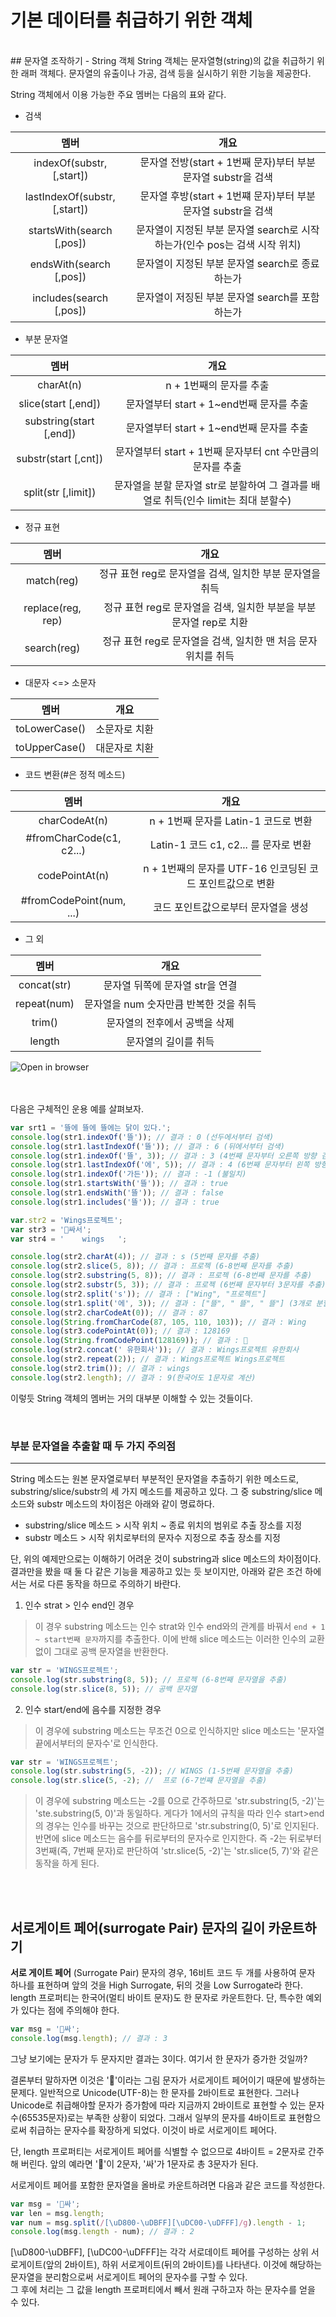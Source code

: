 # 기본 데이터를 취급하기 위한 객체

<br/>
## 문자열 조작하기 - String 객체
String 객체는 문자열형(string)의 값을 취급하기 위한 래퍼 객체다. 문자열의 유출이나 가공, 검색 등을 실시하기 위한 기능을 제공한다.

String 객체에서 이용 가능한 주요 멤버는 다음의 표와 같다.

* 검색

|멤버|개요|
|:---:|:---:|
|indexOf(substr, [,start])| 문자열 전방(start + 1번째 문자)부터 부분 문자열 substr을 검색 |
|lastIndexOf(substr, [,start])| 문자열 후방(start + 1번쨰 문자)부터 부분 문자열 substr을 검색 |
|startsWith(search [,pos])| 문자열이 지정된 부분 문자열 search로 시작하는가(인수 pos는 검색 시작 위치) |
|endsWith(search [,pos])| 문자열이 지정된 부분 문자열 search로 종료하는가 |
|includes(search [,pos])| 문자열이 저징된 부분 문자열 search를 포함하는가 |

* 부분 문자열

|멤버|개요|
|:---:|:---:|
|charAt(n)| n + 1번째의 문자를 추출 |
|slice(start [,end])| 문자열부터 start + 1~end번째 문자를 추출 |
|substring(start [,end])| 문자열부터 start + 1~end번째 문자를 추출 |
|substr(start [,cnt])| 문자열부터 start + 1번째 문자부터 cnt 수만큼의 문자를 추출 |
|split(str [,limit])| 문자열을 분할 문자열 str로 분할하여 그 결과를 배열로 취득(인수 limit는 최대 분할수)|

* 정규 표현

|멤버|개요|
|:---:|:---:|
|match(reg)| 정규 표현 reg로 문자열을 검색, 일치한 부분 문자열을 취득 |
|replace(reg, rep)| 정규 표현 reg로 문자열을 검색, 일치한 부분을 부분 문자열 rep로 치환 |
|search(reg)| 정규 표현 reg로 문자열을 검색, 일치한 맨 처음 문자 위치를 취득 |

* 대문자 <=> 소문자

|멤버|개요|
|:---:|:---:|
|toLowerCase()| 소문자로 치환 |
|toUpperCase()| 대문자로 치환 |

* 코드 변환(#은 정적 메소드)

|멤버|개요|
|:---:|:---:|
|charCodeAt(n)| n + 1번째 문자를 Latin-1 코드로 변환 |
| #fromCharCode(c1, c2...)| Latin-1 코드 c1, c2... 를 문자로 변환 |
|codePointAt(n)| n + 1번째의 문자를 UTF-16 인코딩된 코드 포인트값으로 변환 |
| #fromCodePoint(num, ...)| 코드 포인트값으로부터 문자열을 생성 |

* 그 외

|멤버|개요|
|:---:|:---:|
|concat(str)| 문자열 뒤쪽에 문자열 str을 연결 |
|repeat(num)| 문자열을 num 숫자만큼 반복한 것을 취득 |
|trim()| 문자열의 전후에서 공백을 삭제 |
|length| 문자열의 길이를 취득 |

![Open in browser](./img/strings.jpeg)

<br/><br/>
다음은 구체적인 운용 예를 살펴보자.

```javascript
var srt1 = '뜰에 뜰에 뜰에는 닭이 있다.';
console.log(str1.indexOf('뜰')); // 결과 : 0 (선두에서부터 검색)
console.log(str1.lastIndexOf('뜰')); // 결과 : 6 (뒤에서부터 검색)
console.log(str1.indexOf('뜰', 3)); // 결과 : 3 (4번째 문자부터 오른쪽 방향 검색)
console.log(str1.lastIndexOf('에', 5)); // 결과 : 4 (6번째 문자부터 왼쪽 방향 검색)
console.log(str1.indexOf('가든')); // 결과 : -1 (불일치)
console.log(str1.startsWith('뜰')); // 결과 : true
console.log(str1.endsWith('뜰')); // 결과 : false
console.log(str1.includes('뜰')); // 결과 : true

var.str2 = 'Wings프로젝트';
var str3 = '💩싸서'; 
var str4 = '	wings	';

console.log(str2.charAt(4)); // 결과 : s (5번째 문자를 추출)
console.log(str2.slice(5, 8)); // 결과 : 프로젝 (6-8번째 문자를 추출)
console.log(str2.substring(5, 8)); // 결과 : 프로젝 (6-8번째 문자를 추출)
console.log(str2.substr(5, 3)); // 결과 : 프로젝 (6번째 문자부터 3문자를 추출)
console.log(str2.split('s')); // 결과 : ["Wing", "프로젝트"]
console.log(str1.split('에', 3)); // 결과 : ["뜰", " 뜰", " 뜰"] (3개로 분할)
console.log(str2.charCodeAt(0)); // 결과 : 87
console.log(String.fromCharCode(87, 105, 110, 103)); // 결과 : Wing
console.log(str3.codePointAt(0)); // 결과 : 128169
console.log(String.fromCodePoint(128169)); // 결과 : 💩
console.log(str2.concat(' 유한회사')); // 결과 : Wings프로젝트 유한회사
console.log(str2.repeat(2)); // 결과 : Wings프로젝트 Wings프로젝트
console.log(str2.trim()); // 결과 : wings
console.log(str2.length); // 결과 : 9(한국어도 1문자로 계산)
```
이렇듯 String 객체의 멤버는 거의 대부분 이해할 수 있는 것들이다.

<br/>

### 부분 문자열을 추출할 때 두 가지 주의점
---
String 메소드는 원본 문자열로부터 부분적인 문자열을 추출하기 위한 메소드로, substring/slice/substr의 세 가지 메소드를 제공하고 있다. 그 중 substring/slice 메소드와 substr 메소드의 차이점은 아래와 같이 명료하다.

* substring/slice 메소드 > 시작 위치 ~ 종료 위치의 범위로 추출 장소를 지정
* substr 메소드 > 시작 위치로부터의 문자수 지정으로 추출 장소를 지정

단, 위의 예제만으로는 이해하기 어려운 것이 substring과 slice 메소드의 차이점이다. 결과만을 봤을 때 둘 다 같은 기능을 제공하고 있는 듯 보이지만, 아래와 같은 조건 하에서는 서로 다른 동작을 하므로 주의하기 바란다.

1. 인수 strat > 인수 end인 경우

>이 경우 substring 메소드는 인수 strat와 인수 end와의 관계를 바꿔서 `end + 1 ~ start번째 문자`까지를 추출한다.
>이에 반해 slice 메소드는 이러한 인수의 교환 없이 그대로 공백 문자열을 반환한다.

```javascript
var str = 'WINGS프로젝트';
console.log(str.substring(8, 5)); // 프로젝 (6-8번째 문자열을 추출)
console.log(str.slice(8, 5)); // 공백 문자열
```

2. 인수 start/end에 음수를 지정한 경우

>이 경우에 substring 메소드는 무조건 0으로 인식하지만 slice 메소드는 '문자열 끝에서부터의 문자수'로 인식한다.

```javascript
var str = 'WINGS프로젝트';
console.log(str.substring(5, -2)); // WINGS (1-5번째 문자열을 추출)
console.log(str.slice(5, -2); //  프로 (6-7번쨰 문자열을 추출)
```
>이 경우에 substring 메소드는 -2를 0으로 간주하므로 'str.substring(5, -2)'는 'ste.substring(5, 0)'과 동일하다. 게다가 1에서의 규칙을 따라 인수 start>end의 경우는 인수를 바꾸는 것으로 판단하므로 'str.substring(0, 5)'로 인지된다.<br/>
>반면에 slice 메소드는 음수를 뒤로부터의 문자수로 인지한다. 즉 -2는 뒤로부터 3번째(즉, 7번째 문자)로 판단하여 'str.slice(5, -2)'는 'str.slice(5, 7)'와 같은 동작을 하게 된다.


<br/><br/>

## 서로게이트 페어(surrogate Pair) 문자의 길이 카운트하기
**서로 게이트 페어** (Surrogate Pair) 문자의 경우, 16비트 코드 두 개를 사용하여 문자 하나를 표현하며
앞의 것을 High Surrogate, 뒤의 것을 Low Surrogate라 한다.
<br/>
length 프로퍼티는 한국어(멀티 바이트 문자)도 한 문자로 카운트한다. 단, 특수한 예외가 있다는 점에 주의해야 한다.

```javascript
var msg = '💩싸';
console.log(msg.length); // 결과 : 3
```

그냥 보기에는 문자가 두 문자지만 결과는 3이다. 여기서 한 문자가 증가한 것일까?<br/>

결론부터 말하자면 이것은 '💩'이라는 그림 문자가 서로게이트 페어이기 때문에 발생하는 문제다. 일반적으로 Unicode(UTF-8)는 한 문자를 2바이트로 표현한다. 그러나 Unicode로 취급해야할 문자가 증가함에 따라 지금까지 2바이트로 표현할 수 있는 문자수(65535문자)로는 부족한 상황이 되었다. 그래서 일부의 문자를 4바이트로 표현함으로써 취급하는 문자수를 확장하게 되었다. 이것이 바로 서로게이트 페어다.<br/>

단, length 프로퍼티는 서로게이트 페어를 식별할 수 없으므로 4바이트 = 2문자로 간주해 버린다. 앞의 예라면 '💩'이 2문자, '싸'가 1문자로 총 3문자가 된다. <br/>

서로게이트 페어를 포함한 문자열을 올바로 카운트하려면 다음과 같은 코드를 작성한다.

```javascript
var msg = '💩싸';
var len = msg.length;
var num = msg.split(/[\uD800-\uDBFF][\uDC00-\uDFFF]/g).length - 1;
console.log(msg.length - num); // 결과 : 2
```

[\uD800-\uDBFF], [\uDC00-\uDFFF]는 각각 서로데이트 페어를 구성하는 상위 서로게이트(앞의 2바이트), 하위 서로게이트(뒤의 2바이트)를 나타낸다. 이것에 해당하는 문자열을 분리함으로써 서로게이트 페어의 문자수를 구할 수 있다. <br/>
그 후에 처리는 그 값을 length 프로퍼티에서 빼서 원래 구하고자 하는 문자수를 얻을 수 있다.
